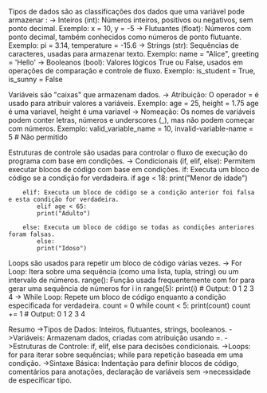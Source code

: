 Tipos de dados são as classificações dos dados que uma variável pode armazenar :
    -> Inteiros (int): Números inteiros, positivos ou negativos, sem ponto decimal.
        Exemplo: x = 10, y = -5
    -> Flutuantes (float): Números com ponto decimal, também conhecidos como números de ponto flutuante.
        Exemplo: pi = 3.14, temperature = -15.6
    -> Strings (str): Sequências de caracteres, usadas para armazenar texto.
        Exemplo: name = "Alice", greeting = 'Hello'
    -> Booleanos (bool): Valores lógicos True ou False, usados em operações de comparação e controle de fluxo.
        Exemplo: is_student = True, is_sunny = False    

Variáveis são "caixas" que armazenam dados.
    -> Atribuição: O operador = é usado para atribuir valores a variáveis.
        Exemplo: age = 25, height = 1.75
        age é uma variavel, height é uma variavel
    -> Nomeação: Os nomes de variáveis podem conter letras, números e underscores (_), mas não podem começar com números.
        Exemplo: valid_variable_name = 10, invalid-variable-name = 5 # Não permitido

Estruturas de controle são usadas para controlar o fluxo de execução do programa com base em condições.
    -> Condicionais (if, elif, else): Permitem executar blocos de código com base em condições.
        if: Executa um bloco de código se a condição for verdadeira.
            if age < 18:
            print("Menor de idade")

        elif: Executa um bloco de código se a condição anterior foi falsa e esta condição for verdadeira.
            elif age < 65:
            print("Adulto")

        else: Executa um bloco de código se todas as condições anteriores foram falsas.
            else:
            print("Idoso")

Loops são usados para repetir um bloco de código várias vezes.
-> For Loop: Itera sobre uma sequência (como uma lista, tupla, string) ou um intervalo de números.
        range(): Função usada frequentemente com for para gerar uma sequência de números
                for i in range(5):
                print(i)
                # Output: 0 1 2 3 4
-> While Loop: Repete um bloco de código enquanto a condição especificada for verdadeira.
                count = 0
                while count < 5:
                print(count)
                count += 1
                # Output: 0 1 2 3 4

Resumo
    ->Tipos de Dados: Inteiros, flutuantes, strings, booleanos.
    ->Variáveis: Armazenam dados, criadas com atribuição usando =.
    ->Estruturas de Controle: if, elif, else para decisões condicionais.
    ->Loops: for para iterar sobre sequências; while para repetição baseada em uma condição.
    ->Sintaxe Básica: Indentação para definir blocos de código, comentários para anotações, declaração de variáveis sem ->necessidade de especificar tipo.